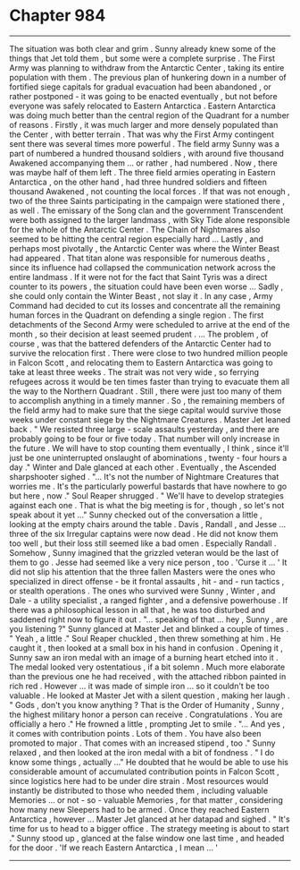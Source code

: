 
# Chapter 984


---

The situation was both clear and grim . Sunny already knew some of the things that Jet told them , but some were a complete surprise .
The First Army was planning to withdraw from the Antarctic Center , taking its entire population with them . The previous plan of hunkering down in a number of fortified siege capitals for gradual evacuation had been abandoned , or rather postponed - it was going to be enacted eventually , but not before everyone was safely relocated to Eastern Antarctica .
Eastern Antarctica was doing much better than the central region of the Quadrant for a number of reasons . Firstly , it was much larger and more densely populated than the Center , with better terrain . That was why the First Army contingent sent there was several times more powerful .
The field army Sunny was a part of numbered a hundred thousand soldiers , with around five thousand Awakened accompanying them ... or rather , had numbered . Now , there was maybe half of them left . The three field armies operating in Eastern Antarctica , on the other hand , had three hundred soldiers and fifteen thousand Awakened , not counting the local forces .
If that was not enough , two of the three Saints participating in the campaign were stationed there , as well . The emissary of the Song clan and the government Transcendent were both assigned to the larger landmass , with Sky Tide alone responsible for the whole of the Antarctic Center .
The Chain of Nightmares also seemed to be hitting the central region especially hard ...
Lastly , and perhaps most pivotally , the Antarctic Center was where the Winter Beast had appeared . That titan alone was responsible for numerous deaths , since its influence had collapsed the communication network across the entire landmass . If it were not for the fact that Saint Tyris was a direct counter to its powers , the situation could have been even worse ...
Sadly , she could only contain the Winter Beast , not slay it .
In any case , Army Command had decided to cut its losses and concentrate all the remaining human forces in the Quadrant on defending a single region . The first detachments of the Second Army were scheduled to arrive at the end of the month , so their decision at least seemed prudent .
... The problem , of course , was that the battered defenders of the Antarctic Center had to survive the relocation first .
There were close to two hundred million people in Falcon Scott , and relocating them to Eastern Antarctica was going to take at least three weeks . The strait was not very wide , so ferrying refugees across it would be ten times faster than trying to evacuate them all the way to the Northern Quadrant . Still , there were just too many of them to accomplish anything in a timely manner .
So , the remaining members of the field army had to make sure that the siege capital would survive those weeks under constant siege by the Nightmare Creatures .
Master Jet leaned back .
" We resisted three large - scale assaults yesterday , and there are probably going to be four or five today . That number will only increase in the future . We will have to stop counting them eventually , I think , since it'll just be one uninterrupted onslaught of abominations , twenty - four hours a day ."
Winter and Dale glanced at each other . Eventually , the Ascended sharpshooter sighed .
"... It's not the number of Nightmare Creatures that worries me . It's the particularly powerful bastards that have nowhere to go but here , now ."
Soul Reaper shrugged .
" We'll have to develop strategies against each one . That is what the big meeting is for , though , so let's not speak about it yet ..."
Sunny checked out of the conversation a little , looking at the empty chairs around the table .
Davis , Randall , and Jesse ... three of the six Irregular captains were now dead . He did not know them too well , but their loss still seemed like a bad omen . Especially Randall . Somehow , Sunny imagined that the grizzled veteran would be the last of them to go .
Jesse had seemed like a very nice person , too .
'Curse it ... '
It did not slip his attention that the three fallen Masters were the ones who specialized in direct offense - be it frontal assaults , hit - and - run tactics , or stealth operations . The ones who survived were Sunny , Winter , and Dale - a utility specialist , a ranged fighter , and a defensive powerhouse .
If there was a philosophical lesson in all that , he was too disturbed and saddened right now to figure it out .
"... speaking of that ... hey , Sunny , are you listening ?"
Sunny glanced at Master Jet and blinked a couple of times . " Yeah , a little ."
Soul Reaper chuckled , then threw something at him . He caught it , then looked at a small box in his hand in confusion . Opening it , Sunny saw an iron medal with an image of a burning heart etched into it .
The medal looked very ostentatious , if a bit solemn . Much more elaborate than the previous one he had received , with the attached ribbon painted in rich red . However ... it was made of simple iron ... so it couldn't be too valuable .
He looked at Master Jet with a silent question , making her laugh .
" Gods , don't you know anything ? That is the Order of Humanity , Sunny , the highest military honor a person can receive . Congratulations . You are officially a hero ."
He frowned a little , prompting Jet to smile .
"... And yes , it comes with contribution points . Lots of them . You have also been promoted to major . That comes with an increased stipend , too ."
Sunny relaxed , and then looked at the iron medal with a bit of fondness .
" I do know some things , actually ..."
He doubted that he would be able to use his considerable amount of accumulated contribution points in Falcon Scott , since logistics here had to be under dire strain . Most resources would instantly be distributed to those who needed them , including valuable Memories ... or not - so - valuable Memories , for that matter , considering how many new Sleepers had to be armed .
Once they reached Eastern Antarctica , however ...
Master Jet glanced at her datapad and sighed .
" It's time for us to head to a bigger office . The strategy meeting is about to start ."
Sunny stood up , glanced at the false window one last time , and headed for the door .
'If we reach Eastern Antarctica , I mean ... '

---

